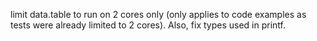 limit data.table to run on 2 cores only (only applies to code examples as tests were already limited to 2 cores).
Also, fix types used in printf.